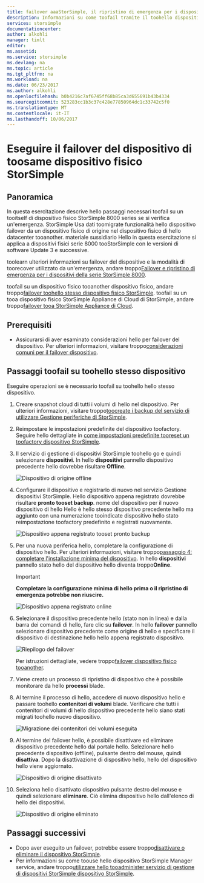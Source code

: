 ```yaml
---
title: failover aaaStorSimple, il ripristino di emergenza per i dispositivi 8000 serie | Documenti Microsoft
description: Informazioni su come toofail tramite il toohello dispositivo StorSimple stesso dispositivo.
services: storsimple
documentationcenter: 
author: alkohli
manager: timlt
editor: 
ms.assetid: 
ms.service: storsimple
ms.devlang: na
ms.topic: article
ms.tgt_pltfrm: na
ms.workload: na
ms.date: 06/23/2017
ms.author: alkohli
ms.openlocfilehash: b0b4216c7af6745ff68b85ca3d655691b43b4334
ms.sourcegitcommit: 523283cc1b3c37c428e77850964dc1c33742c5f0
ms.translationtype: MT
ms.contentlocale: it-IT
ms.lasthandoff: 10/06/2017
---
```

# <a name="fail-over-your-storsimple-physical-device-toosame-device"></a>Eseguire il failover del dispositivo di toosame dispositivo fisico StorSimple

## <a name="overview"></a>Panoramica

In questa esercitazione descrive hello passaggi necessari toofail su un tooitself di dispositivo fisico StorSimple 8000 series se si verifica un'emergenza. StorSimple Usa dati toomigrate funzionalità hello dispositivo failover da un dispositivo fisico di origine nel dispositivo fisico di hello datacenter tooanother. materiale sussidiario Hello in questa esercitazione si applica a dispositivi fisici serie 8000 tooStorSimple con le versioni di software Update 3 e successive.

toolearn ulteriori informazioni su failover del dispositivo e la modalità di toorecover utilizzato da un'emergenza, andare troppo[Failover e ripristino di emergenza per i dispositivi della serie StorSimple 8000](storsimple-8000-device-failover-disaster-recovery.md).

toofail su un dispositivo fisico tooanother dispositivo fisico, andare troppo[failover toohello stesso dispositivo fisico StorSimple](storsimple-8000-device-failover-physical-device.md). toofail su un tooa dispositivo fisico StorSimple Appliance di Cloud di StorSimple, andare troppo[failover tooa StorSimple Appliance di Cloud](storsimple-8000-device-failover-cloud-appliance.md).


## <a name="prerequisites"></a>Prerequisiti

- Assicurarsi di aver esaminato considerazioni hello per failover del dispositivo. Per ulteriori informazioni, visitare troppo[considerazioni comuni per il failover dispositivo](storsimple-8000-device-failover-disaster-recovery.md).


## <a name="steps-toofail-over-toohello-same-device"></a>Passaggi toofail su toohello stesso dispositivo

Eseguire operazioni se è necessario toofail su toohello hello stesso dispositivo.

1. Creare snapshot cloud di tutti i volumi di hello nel dispositivo. Per ulteriori informazioni, visitare troppo[toocreate i backup del servizio di utilizzare Gestione periferiche di StorSimple](storsimple-8000-manage-backup-policies-u2.md).
2. Reimpostare le impostazioni predefinite del dispositivo toofactory. Seguire hello dettagliate in [come impostazioni predefinite tooreset un toofactory dispositivo StorSimple](storsimple-8000-manage-device-controller.md#reset-the-device-to-factory-default-settings).
3. Il servizio di gestione di dispositivi StorSimple toohello go e quindi selezionare **dispositivi**. In hello **dispositivi** pannello dispositivo precedente hello dovrebbe risultare **Offline**.

    ![Dispositivo di origine offline](./media/storsimple-8000-device-failover-disaster-recovery/failover-single-dev2.png)

4. Configurare il dispositivo e registrarlo di nuovo nel servizio Gestione dispositivi StorSimple. Hello dispositivo appena registrato dovrebbe risultare **pronto tooset backup**. nome del dispositivo per il nuovo dispositivo di hello Hello è hello stesso dispositivo precedente hello ma aggiunto con una numerazione tooindicate dispositivo hello stato reimpostazione toofactory predefinito e registrati nuovamente.

    ![Dispositivo appena registrato tooset pronto backup](./media/storsimple-8000-device-failover-disaster-recovery/failover-single-dev3.png)
5. Per una nuova periferica hello, completare la configurazione di dispositivo hello. Per ulteriori informazioni, visitare troppo[passaggio 4: completare l'installazione minima del dispositivo](storsimple-8000-deployment-walkthrough-u2.md#step-4-complete-minimum-device-setup). In hello **dispositivi** pannello stato hello del dispositivo hello diventa troppo**Online**.

   > [!IMPORTANT]
   > **Completare la configurazione minima di hello prima o il ripristino di emergenza potrebbe non riuscire.**

    ![Dispositivo appena registrato online](./media/storsimple-8000-device-failover-disaster-recovery/failover-single-dev7.png)

6. Selezionare il dispositivo precedente hello (stato non in linea) e dalla barra dei comandi di hello, fare clic su **failover**. In hello **failover** pannello selezionare dispositivo precedente come origine di hello e specificare il dispositivo di destinazione hello hello appena registrato dispositivo.

    ![Riepilogo del failover](./media/storsimple-8000-device-failover-disaster-recovery/failover-single-dev11.png)

    Per istruzioni dettagliate, vedere troppo[failover dispositivo fisico tooanother](#fail-over-to-another-physical-device).

7. Viene creato un processo di ripristino di dispositivo che è possibile monitorare da hello **processi** blade.

8. Al termine il processo di hello, accedere di nuovo dispositivo hello e passare toohello **contenitori di volumi** blade. Verificare che tutti i contenitori di volumi di hello dispositivo precedente hello siano stati migrati toohello nuovo dispositivo.

   ![Migrazione dei contenitori dei volumi eseguita](./media/storsimple-8000-device-failover-disaster-recovery/failover-single-dev13.png)

9. Al termine del failover hello, è possibile disattivare ed eliminare dispositivo precedente hello dal portale hello. Selezionare hello precedente dispositivo (offline), pulsante destro del mouse, quindi **disattiva**. Dopo la disattivazione di dispositivo hello, hello del dispositivo hello viene aggiornato.

     ![Dispositivo di origine disattivato](./media/storsimple-8000-device-failover-disaster-recovery/failover-single-dev14.png)

10. Seleziona hello disattivato dispositivo pulsante destro del mouse e quindi selezionare **eliminare**. Ciò elimina dispositivo hello dall'elenco di hello dei dispositivi.

    ![Dispositivo di origine eliminato](./media/storsimple-8000-device-failover-disaster-recovery/failover-single-dev15.png)



## <a name="next-steps"></a>Passaggi successivi

* Dopo aver eseguito un failover, potrebbe essere troppo[disattivare o eliminare il dispositivo StorSimple](storsimple-8000-deactivate-and-delete-device.md).
* Per informazioni su come toouse hello dispositivo StorSimple Manager service, andare troppo[utilizzare hello tooadminister servizio di gestione di dispositivi StorSimple dispositivo StorSimple](storsimple-8000-manager-service-administration.md).

